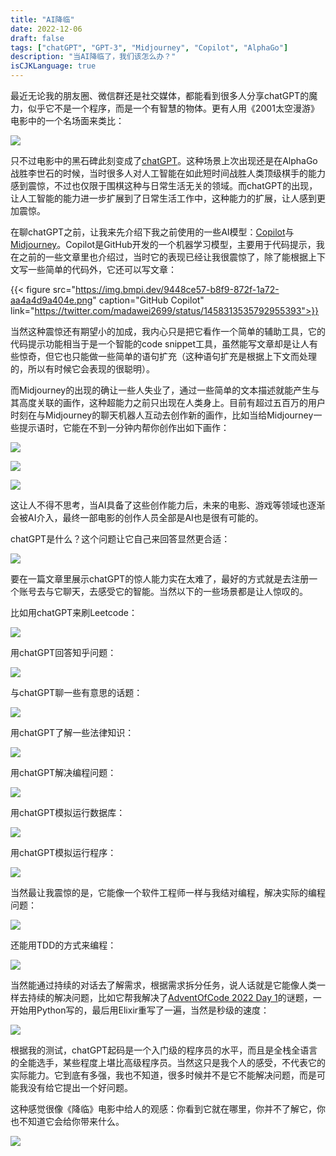 ```yaml
---
title: "AI降临"
date: 2022-12-06
draft: false
tags: ["chatGPT", "GPT-3", "Midjourney", "Copilot", "AlphaGo"]
description: "当AI降临了，我们该怎么办？"
isCJKLanguage: true
---
```


最近无论我的朋友圈、微信群还是社交媒体，都能看到很多人分享chatGPT的魔力，似乎它不是一个程序，而是一个有智慧的物体。更有人用《2001太空漫游》电影中的一个名场面来类比：

![](https://img.bmpi.dev/e7ecaa92-4c38-1246-6617-9054911f28a4.png)

只不过电影中的黑石碑此刻变成了[chatGPT](https://chat.openai.com/)。这种场景上次出现还是在AlphaGo战胜李世石的时候，当时很多人对人工智能在如此短时间战胜人类顶级棋手的能力感到震惊，不过也仅限于围棋这种与日常生活无关的领域。而chatGPT的出现，让人工智能的能力进一步扩展到了日常生活工作中，这种能力的扩展，让人感到更加震惊。

在聊chatGPT之前，让我来先介绍下我之前使用的一些AI模型：[Copilot](https://github.com/features/copilot)与[Midjourney](https://midjourney.com/)。Copilot是GitHub开发的一个机器学习模型，主要用于代码提示，我在之前的一些文章里也介绍过，当时它的表现已经让我很震惊了，除了能根据上下文写一些简单的代码外，它还可以写文章：

{{< figure src="https://img.bmpi.dev/9448ce57-b8f9-872f-1a72-aa4a4d9a404e.png" caption="GitHub Copilot" link="https://twitter.com/madawei2699/status/1458313535792955393">}}

当然这种震惊还有期望小的加成，我内心只是把它看作一个简单的辅助工具，它的代码提示功能相当于是一个智能的code snippet工具，虽然能写文章却是让人有些惊奇，但它也只能做一些简单的语句扩充（这种语句扩充是根据上下文而处理的，所以有时候它会表现的很聪明）。

而Midjourney的出现的确让一些人失业了，通过一些简单的文本描述就能产生与其高度关联的画作，这种超能力之前只出现在人类身上。目前有超过五百万的用户时刻在与Midjourney的聊天机器人互动去创作新的画作，比如当给Midjourney一些提示语时，它能在不到一分钟内帮你创作出如下画作：

![](https://img.bmpi.dev/2b944233-91a0-3a50-cf8e-903caedbb63b.png)

![](https://img.bmpi.dev/30ec3829-5b2b-9dc4-8b6e-f280b9f3a5f3.png)

![](https://img.bmpi.dev/7113f8da-3741-85f3-4e60-c700b1b982d7.png)

这让人不得不思考，当AI具备了这些创作能力后，未来的电影、游戏等领域也逐渐会被AI介入，最终一部电影的创作人员全部是AI也是很有可能的。

chatGPT是什么？这个问题让它自己来回答显然更合适：

![](https://img.bmpi.dev/187cd971-bb70-1ef8-70a0-dc9151f6bf37.png)

要在一篇文章里展示chatGPT的惊人能力实在太难了，最好的方式就是去注册一个账号去与它聊天，去感受它的智能。当然以下的一些场景都是让人惊叹的。

比如用chatGPT来刷Leetcode：

![](https://img.bmpi.dev/046cf459-436a-120e-a28f-19e2e329f0aa.png)

用chatGPT回答知乎问题：

![](https://img.bmpi.dev/ab65deee-7120-b586-46d4-328cc660794a.png)

与chatGPT聊一些有意思的话题：

![](https://img.bmpi.dev/6578dec4-ce36-6dc4-509f-8e210b73b8f0.png)

用chatGPT了解一些法律知识：

![](https://img.bmpi.dev/b807d6ad-c8de-410e-e76f-2e20e64b1ea0.png)

用chatGPT解决编程问题：

![](https://img.bmpi.dev/74ce7d1e-04cc-7c17-7694-579ed92a946c.png)

用chatGPT模拟运行数据库：

![](https://img.bmpi.dev/a155b796-9083-55ee-f248-27e348d4046b.png)

用chatGPT模拟运行程序：

![](https://img.bmpi.dev/01333ed2-e1b8-15d6-4efa-203f17d7fd40.png)

当然最让我震惊的是，它能像一个软件工程师一样与我结对编程，解决实际的编程问题：

![](https://img.bmpi.dev/8773b4a4-fac2-e10b-f3d0-305751296760.png)

还能用TDD的方式来编程：

![](https://img.bmpi.dev/d836fab9-7ba7-86c0-4106-2f4706a5768d.png)

当然能通过持续的对话去了解需求，根据需求拆分任务，说人话就是它能像人类一样去持续的解决问题，比如它帮我解决了[AdventOfCode 2022 Day 1](https://adventofcode.com/2022/day/1)的谜题，一开始用Python写的，最后用Elixir重写了一遍，当然是秒级的速度：

![](https://img.bmpi.dev/d6465373-18f6-76a6-137f-8d5b3802707f.png)

根据我的测试，chatGPT起码是一个入门级的程序员的水平，而且是全栈全语言的全能选手，某些程度上堪比高级程序员。当然这只是我个人的感受，不代表它的实际能力。它到底有多强，我也不知道，很多时候并不是它不能解决问题，而是可能我没有给它提出一个好问题。

这种感觉很像《降临》电影中给人的观感：你看到它就在哪里，你并不了解它，你也不知道它会给你带来什么。

![](https://img.bmpi.dev/476e63b4-5ce0-9bce-b9ff-da100f430ed0.png)